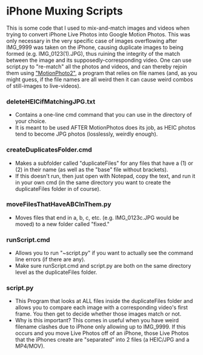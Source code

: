 # iPhone Muxing Scripts

This is some code that I used to mix-and-match images and videos when trying to convert iPhone Live Photos into Google Motion Photos. This was only necessary in the very specific case of images overflowing after IMG_9999 was taken on the iPhone, causing duplicate images to being formed (e.g. IMG_0123(1).JPG), thus ruining the integrity of the match between the image and its supposedly-corresponding video. 
One can use script.py to "re-match" all the photos and videos, and can thereby rejoin them using ["MotionPhoto2"](https://github.com/PetrVys/MotionPhoto2/), a program that relies on file names (and, as you might guess, if the file names are all weird then it can cause weird combos of still-images to live-videos).

### deleteHEICifMatchingJPG.txt
- Contains a one-line cmd command that you can use in the directory of your choice.
- It is meant to be used AFTER MotionPhotos does its job, as HEIC photos tend to become JPG photos (losslessly, weirdly enough).

### createDuplicatesFolder.cmd
- Makes a subfolder called "duplicateFiles" for any files that have a (1) or (2) in their name (as well as the "base" file without brackets).
- If this doesn't run, then just open with Notepad, copy the text, and run it in your own cmd (in the same directory you want to create the duplicateFiles folder in of course).

### moveFilesThatHaveABCInThem.py
- Moves files that end in a, b, c, etc. (e.g. IMG_0123c.JPG would be moved) to a new folder called "fixed."

### runScript.cmd
- Allows you to run "~script.py" if you want to actually see the command line errors (if there are any). 
- Make sure runScript.cmd and script.py are both on the same directory level as the duplicateFiles folder.

### script.py
- This Program that looks at ALL files inside the duplicateFiles folder and allows you to compare each image with a corresponding video's first frame. You then get to decide whether those images match or not. 
- Why is this important? This comes in useful when you have weird filename clashes due to iPhone only allowing up to IMG_9999. If this occurs and you move Live Photos off of an iPhone, those Live Photos that the iPhones create are "separated" into 2 files (a HEIC/JPG and a MP4/MOV). 
